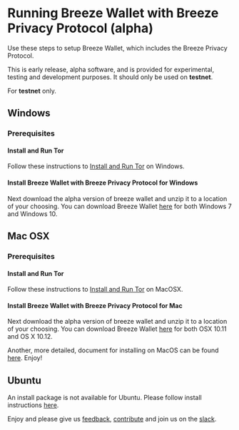 # Running Breeze Wallet with Breeze Privacy Protocol (alpha)

Use these steps to setup Breeze Wallet, which includes the Breeze Privacy Protocol.

This is early release, alpha software, and is provided for experimental, testing and development purposes. It should only be used on **testnet**.

For **testnet** only.

## Windows

### Prerequisites

#### Install and Run Tor

Follow these instructions to [Install and Run Tor](https://github.com/BreezeHub/Breeze/blob/tumblebit-alpha/Breeze.Documentation/alpha/tor.md#windows) on Windows.

#### Install Breeze Wallet with Breeze Privacy Protocol for Windows

Next download the alpha version of breeze wallet and unzip it to a location of your choosing.  You can download Breeze Wallet [here](https://github.com/BreezeHub/Breeze/tree/tumblebit-alpha#ci-build) for both Windows 7 and Windows 10.

## Mac OSX

### Prerequisites

#### Install and Run Tor

Follow these instructions to [Install and Run Tor](https://github.com/BreezeHub/Breeze/blob/tumblebit-alpha/Breeze.Documentation/alpha/tor.md#macos) on MacOSX.

#### Install Breeze Wallet with Breeze Privacy Protocol for Mac

Next download the alpha version of breeze wallet and unzip it to a location of your choosing.  You can download Breeze Wallet [here](https://github.com/BreezeHub/Breeze/tree/tumblebit-alpha) for both OSX 10.11 and OS X 10.12.

Another, more detailed, document for installing on MacOS can be found [here](https://github.com/BreezeHub/Breeze/wiki/Installation-Breeze-on-Mac-OS-X).  Enjoy!

## Ubuntu

An install package is not available for Ubuntu.  Please follow install instructions [here](https://github.com/BreezeHub/Breeze/blob/tumblebit-alpha/Breeze.Documentation/alpha/option3.md).



Enjoy and please give us [feedback](https://stratisplatform.slack.com/messages/C5F5GGLC8/), [contribute](https://github.com/BreezeHub) and join us on the [slack](https://stratisplatform.slack.com/messages/C5F5GGLC8/).

